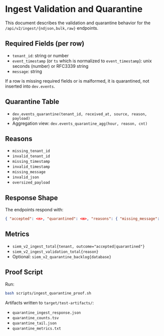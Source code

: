 # Ingest Validation and Quarantine

This document describes the validation and quarantine behavior for the `/api/v2/ingest/{ndjson,bulk,raw}` endpoints.

## Required Fields (per row)
- `tenant_id`: string or number
- `event_timestamp` (or `ts` which is normalized to `event_timestamp`): unix seconds (number) or RFC3339 string
- `message`: string

If a row is missing required fields or is malformed, it is quarantined, not inserted into `dev.events`.

## Quarantine Table
- `dev.events_quarantine(tenant_id, received_at, source, reason, payload)`
- Aggregation view: `dev.events_quarantine_agg(hour, reason, cnt)`

## Reasons
- `missing_tenant_id`
- `invalid_tenant_id`
- `missing_timestamp`
- `invalid_timestamp`
- `missing_message`
- `invalid_json`
- `oversized_payload`

## Response Shape
The endpoints respond with:
```json
{ "accepted": <n>, "quarantined": <m>, "reasons": { "missing_message": 1, ... } }
```

## Metrics
- `siem_v2_ingest_total{tenant, outcome="accepted|quarantined"}`
- `siem_v2_ingest_validation_total{reason}`
- Optional: `siem_v2_quarantine_backlog{database}`

## Proof Script
Run:
```bash
bash scripts/ingest_quarantine_proof.sh
```
Artifacts written to `target/test-artifacts/`:
- `quarantine_ingest_response.json`
- `quarantine_counts.tsv`
- `quarantine_tail.json`
- `quarantine_metrics.txt`
